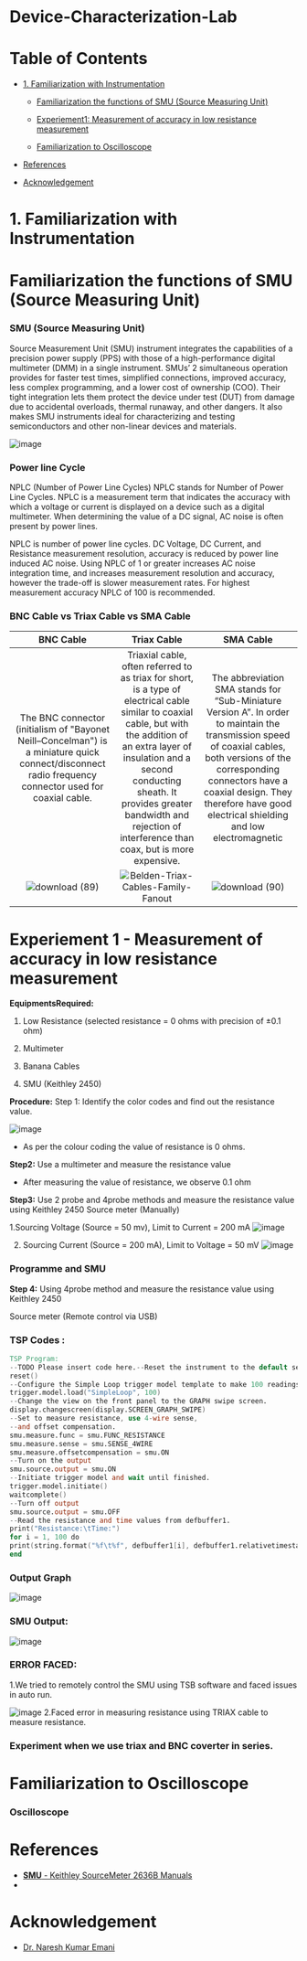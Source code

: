 # Device-Characterization-Lab

# Table of Contents
<div class="toc">
  <ul>
    <li><a href="#header-1">1. Familiarization with Instrumentation</a></li>
	<ul>
        <li><a href="#header-1_1">Familiarization the functions of SMU (Source Measuring Unit)</a></li>
      </ul>
      <ul>
        <li><a href="#header-1_2">Experiement1: Measurement of accuracy in low resistance measurement</a></li>
      </ul>
      <ul>
        <li><a href="#header-1_3">Familiarization to Oscilloscope</a></li>
      </ul>
	  </ul>
	  
	
</div>
<div class="toc">
  <ul>
    <li><a href="#header-6">References</a></li>
  </ul>
</div>

<div class="toc">
  <ul>
    <li><a href="#header-7">Acknowledgement</a></li>
  </ul>
</div>

# <h1 id="header-1">1. Familiarization with Instrumentation</h1> 
## <h1 id="header-1_1">Familiarization the functions of SMU (Source Measuring Unit)</h1> 
### SMU (Source Measuring Unit)
Source Measurement Unit (SMU) instrument integrates the capabilities of a precision power supply (PPS) with those of a high-performance digital multimeter (DMM) in a single instrument.
SMUs’ 2 simultaneous operation provides for faster test times, simplified connections, improved accuracy, less complex programming, and a lower cost of ownership (COO). Their tight integration lets them protect the device under test (DUT) from damage due to accidental overloads, thermal runaway, and other dangers. It also makes SMU instruments ideal for characterizing and testing semiconductors and other non-linear devices and materials.


![image](https://user-images.githubusercontent.com/120498080/211479161-ec3d1c5f-1b96-4431-9d65-f25286392091.png)

### Power line Cycle
NPLC (Number of Power Line Cycles) NPLC stands for Number of Power Line Cycles. NPLC is a measurement term that indicates the accuracy with which a voltage or current is displayed on a device such as a digital multimeter. When determining the value of a DC signal, AC noise is often present by power lines.

NPLC is number of power line cycles.  DC Voltage, DC Current, and Resistance measurement resolution, accuracy is reduced by power line induced AC noise.  Using NPLC of 1 or greater increases AC noise integration time, and increases measurement resolution and accuracy, however the trade-off is slower measurement rates.  For highest measurement accuracy NPLC of 100 is recommended.

### BNC Cable vs Triax Cable vs SMA Cable 
| BNC Cable | Triax Cable | SMA Cable |
|:----------:|:-------------------:|:---------------------:|
| The BNC connector (initialism of "Bayonet Neill–Concelman") is a miniature quick connect/disconnect radio frequency connector used for coaxial cable. | Triaxial cable, often referred to as triax for short, is a type of electrical cable similar to coaxial cable, but with the addition of an extra layer of insulation and a second conducting sheath. It provides greater bandwidth and rejection of interference than coax, but is more expensive. | The abbreviation SMA stands for “Sub-Miniature Version A”. In order to maintain the transmission speed of coaxial cables, both versions of the corresponding connectors have a coaxial design. They therefore have good electrical shielding and low electromagnetic |
|![download (89)](https://user-images.githubusercontent.com/120498080/210628269-9c35f866-2aaf-4dc9-9df3-059afdc9676e.jpeg)|![Belden-Triax-Cables-Family-Fanout](https://user-images.githubusercontent.com/120498080/210628528-e8cf3cb5-8a50-48e1-bc87-28370a057a6b.jpg)|![download (90)](https://user-images.githubusercontent.com/120498080/210628760-f5d77605-e7d7-4be8-bcf5-56107b89d6d6.jpeg)

<h1 id="header-1_2">Experiement 1 - Measurement of accuracy in low resistance measurement</h1>


**EquipmentsRequired:**

1.	Low Resistance (selected resistance = 0 ohms with precision of ±0.1 ohm)

2.	Multimeter

3.	Banana Cables

4.	SMU (Keithley 2450)

**Procedure:**
Step 1: Identify the color codes and find out the resistance value.


 ![image](https://user-images.githubusercontent.com/120498080/211479456-7f3024a3-a3fc-4f6d-8cdd-6abd2ec06ad8.png)

- As per the colour coding the value of resistance is 0 ohms.

**Step2:** Use a multimeter and measure the resistance value 

- After measuring the value of resistance, we observe 0.1 ohm 

**Step3:** Use 2 probe and 4probe methods and measure the resistance value using Keithley 2450 Source meter (Manually)

1.Sourcing Voltage (Source = 50 mv), Limit to Current = 200 mA
![image](https://user-images.githubusercontent.com/120498080/211482799-d4c8e27f-1887-404a-9fd0-16ccfba93c29.png)

2. Sourcing Current (Source = 200 mA), Limit to Voltage = 50 mV
![image](https://user-images.githubusercontent.com/120498080/211482972-cffd614c-41ea-4548-93b6-f76243942d19.png)

### Programme and SMU
**Step 4:** Using 4probe method and measure the resistance value using Keithley 2450 

Source meter (Remote control via USB)
### TSP Codes :
```verilog
TSP Program: 
--TODO Please insert code here.--Reset the instrument to the default settings
reset()
--Configure the Simple Loop trigger model template to make 100 readings.
trigger.model.load("SimpleLoop", 100)
--Change the view on the front panel to the GRAPH swipe screen.
display.changescreen(display.SCREEN_GRAPH_SWIPE)
--Set to measure resistance, use 4-wire sense,
--and offset compensation.
smu.measure.func = smu.FUNC_RESISTANCE
smu.measure.sense = smu.SENSE_4WIRE
smu.measure.offsetcompensation = smu.ON
--Turn on the output
smu.source.output = smu.ON
--Initiate trigger model and wait until finished.
trigger.model.initiate()
waitcomplete()
--Turn off output
smu.source.output = smu.OFF
--Read the resistance and time values from defbuffer1.
print("Resistance:\tTime:")
for i = 1, 100 do
print(string.format("%f\t%f", defbuffer1[i], defbuffer1.relativetimestamps[i]))
end
```
### Output Graph
![image](https://user-images.githubusercontent.com/120498080/211484172-ae254d79-8b8a-4c48-88d8-2808c68da642.png)

### SMU Output:
![image](https://user-images.githubusercontent.com/120498080/211484239-3c1c6fb9-89ae-43d3-94f7-c75eaee280bf.png)
### ERROR FACED:
1.We tried to remotely control the SMU using TSB software and faced issues in auto run.

![image](https://user-images.githubusercontent.com/120498080/211484356-38fd3c98-b60e-4bbb-81bc-8bb161a292a2.png)
2.Faced error in measuring resistance using TRIAX cable to measure resistance.


### Experiment when we use triax and BNC coverter in series.


## <h1 id="header-1_3">Familiarization to Oscilloscope</h1> 
### Oscilloscope




# <h1 id="header-6">References</h1>
- [**SMU** - Keithley SourceMeter 2636B Manuals](https://www.manualslib.com/products/Keithley-Sourcemeter-2636b-8711107.html)
- 
# <h1 id="header-7">Acknowledgement</h1>
- [Dr. Naresh Kumar Emani](https://www.iith.ac.in/ee/naresh/)
